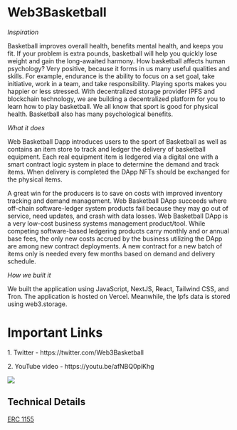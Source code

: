 # Web3Basketball

_Inspiration_

Basketball improves overall health, benefits mental health, and keeps you fit.
If your problem is extra pounds, basketball will help you quickly lose weight and gain the long-awaited harmony.
How basketball affects human psychology? Very positive, because it forms in us many useful qualities and skills. For example, endurance is the ability to focus on a set goal, take initiative, work in a team, and take responsibility.
Playing sports makes you happier or less stressed.
With decentralized storage provider IPFS and blockchain technology, we are building a decentralized platform for you to learn how to play basketball.
We all know that sport is good for physical health. Basketball also has many psychological benefits.

_What it does_

Web Basketball Dapp introduces users to the sport of Basketball as well as contains an item store to track and ledger the delivery of basketball equipment.
Each real equipment item is ledgered via a digital one with a smart contract logic system in place to determine the demand and track items. When delivery is completed the DApp NFTs should be exchanged for the physical items.

A great win for the producers is to save on costs with improved inventory tracking and demand management.
Web Basketball DApp succeeds where off-chain software-ledger system products fail because they may go out of service, need updates, and crash with data losses. Web Basketball DApp is a very low-cost business systems management product/tool.
While competing software-based ledgering products carry monthly and or annual base fees, the only new costs accrued by the business utilizing the DApp are among new contract deployments. A new contract for a new batch of items only is needed every few months based on demand and delivery schedule.

_How we built it_

We built the application using JavaScript, NextJS, React, Tailwind CSS, and Tron. The application is hosted on Vercel. Meanwhile, the Ipfs data is stored using web3.storage.

# Important Links

<p>1. Twitter - https://twitter.com/Web3Basketball</p>
<p>2. YouTube video - https://youtu.be/afNBQ0piKhg</p>

![](https://cdn.nba.com/manage/2022/09/GettyImages-1370244705-scaled-e1662759035178.jpg)

## Technical Details

[ERC 1155](https://docs.openzeppelin.com/contracts/3.x/erc1155)
